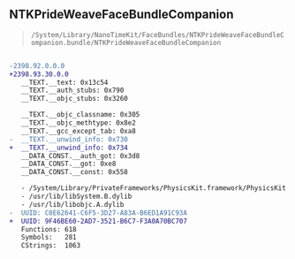 ## NTKPrideWeaveFaceBundleCompanion

> `/System/Library/NanoTimeKit/FaceBundles/NTKPrideWeaveFaceBundleCompanion.bundle/NTKPrideWeaveFaceBundleCompanion`

```diff

-2398.92.0.0.0
+2398.93.30.0.0
   __TEXT.__text: 0x13c54
   __TEXT.__auth_stubs: 0x790
   __TEXT.__objc_stubs: 0x3260

   __TEXT.__objc_classname: 0x305
   __TEXT.__objc_methtype: 0x8e2
   __TEXT.__gcc_except_tab: 0xa8
-  __TEXT.__unwind_info: 0x730
+  __TEXT.__unwind_info: 0x734
   __DATA_CONST.__auth_got: 0x3d8
   __DATA_CONST.__got: 0xe8
   __DATA_CONST.__const: 0x558

   - /System/Library/PrivateFrameworks/PhysicsKit.framework/PhysicsKit
   - /usr/lib/libSystem.B.dylib
   - /usr/lib/libobjc.A.dylib
-  UUID: C0E62641-C6F5-3D27-A83A-B6ED1A91C93A
+  UUID: 9F46BE60-2AD7-3521-B6C7-F3A0A70BC707
   Functions: 618
   Symbols:   281
   CStrings:  1063

```

